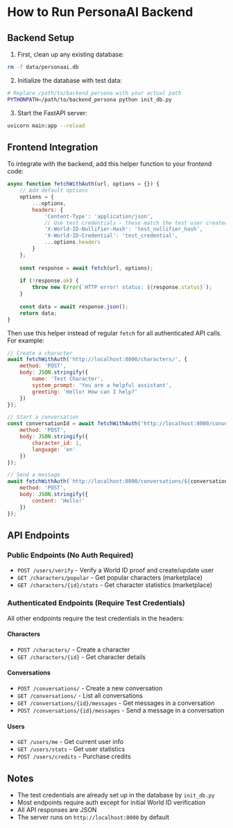 # How to Run PersonaAI Backend

## Backend Setup

1. First, clean up any existing database:
```bash
rm -f data/personaai.db
```

2. Initialize the database with test data:
```bash
# Replace /path/to/backend_persona with your actual path
PYTHONPATH=/path/to/backend_persona python init_db.py
```

3. Start the FastAPI server:
```bash
uvicorn main:app --reload
```

## Frontend Integration

To integrate with the backend, add this helper function to your frontend code:

```javascript
async function fetchWithAuth(url, options = {}) {
    // Add default options
    options = {
        ...options,
        headers: {
            'Content-Type': 'application/json',
            // Use test credentials - these match the test user created by init_db.py
            'X-World-ID-Nullifier-Hash': 'test_nullifier_hash',
            'X-World-ID-Credential': 'test_credential',
            ...options.headers
        }
    };
    
    const response = await fetch(url, options);
    
    if (!response.ok) {
        throw new Error(`HTTP error! status: ${response.status}`);
    }
    
    const data = await response.json();
    return data;
}
```

Then use this helper instead of regular `fetch` for all authenticated API calls. For example:

```javascript
// Create a character
await fetchWithAuth('http://localhost:8000/characters/', {
    method: 'POST',
    body: JSON.stringify({
        name: 'Test Character',
        system_prompt: 'You are a helpful assistant',
        greeting: 'Hello! How can I help?'
    })
});

// Start a conversation
const conversationId = await fetchWithAuth('http://localhost:8000/conversations/', {
    method: 'POST',
    body: JSON.stringify({
        character_id: 1,
        language: 'en'
    })
});

// Send a message
await fetchWithAuth(`http://localhost:8000/conversations/${conversationId}/messages`, {
    method: 'POST',
    body: JSON.stringify({
        content: 'Hello!'
    })
});
```

## API Endpoints

### Public Endpoints (No Auth Required)
- `POST /users/verify` - Verify a World ID proof and create/update user
- `GET /characters/popular` - Get popular characters (marketplace)
- `GET /characters/{id}/stats` - Get character statistics (marketplace)

### Authenticated Endpoints (Require Test Credentials)
All other endpoints require the test credentials in the headers:

#### Characters
- `POST /characters/` - Create a character
- `GET /characters/{id}` - Get character details

#### Conversations
- `POST /conversations/` - Create a new conversation
- `GET /conversations/` - List all conversations
- `GET /conversations/{id}/messages` - Get messages in a conversation
- `POST /conversations/{id}/messages` - Send a message in a conversation

#### Users
- `GET /users/me` - Get current user info
- `GET /users/stats` - Get user statistics
- `POST /users/credits` - Purchase credits

## Notes
- The test credentials are already set up in the database by `init_db.py`
- Most endpoints require auth except for initial World ID verification
- All API responses are JSON
- The server runs on `http://localhost:8000` by default
